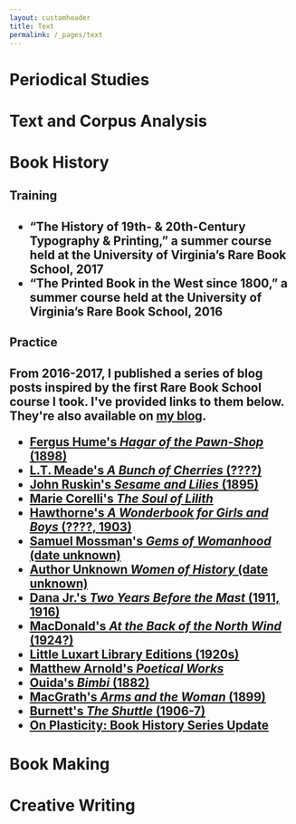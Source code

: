 ```yaml
---
layout: customheader
title: Text
permalink: /_pages/text
---
```

<h1>Periodical Studies</h1>

<h1>Text and Corpus Analysis<h1>

<h1>Book History</h1>

<h2><strong>Training</strong></h2>
<h2 style="text-align:left">
<ul>
  <li>“The History of 19th- & 20th-Century Typography & Printing,” a summer course held at the University of Virginia’s Rare Book School, 2017</li>
<li>“The Printed Book in the West since 1800,” a summer course held at the University of Virginia’s Rare Book School, 2016</li>
  </ul></h2>
 
 <h2><strong>Practice</strong></h2>
  
<h2 style="text-align:left">From 2016-2017, I published a series of blog posts inspired by the first Rare Book School course I took. I've provided links to them below. They're also available on <a href="/_pages/blog.html">my blog</a>.<br>

<ul>
  <li><a href="https://courtneyafloyd.com/hagar/">Fergus Hume's <em>Hagar of the Pawn-Shop</em> (1898)</a></li>
  <li><a href="https://courtneyafloyd.com/meade/">L.T. Meade's <em>A Bunch of Cherries</em> (????)</a></li>
  <li><a href="https://courtneyafloyd.com/ruskin/">John Ruskin's <em>Sesame and Lilies</em> (1895)</a></li>
  <li><a href="https://courtneyafloyd.com/corelli/">Marie Corelli's <em>The Soul of Lilith</em></a></li>
  <li><a href="https://courtneyafloyd.com/hawthorne/">Hawthorne's <em>A Wonderbook for Girls and Boys</em> (????, 1903)</a></li>
  <li><a href="https://courtneyafloyd.com/mossman/">Samuel Mossman's <em>Gems of Womanhood</em> (date unknown)</a></li>
  <li><a href="https://courtneyafloyd.com/women/">Author Unknown <em>Women of History</em> (date unknown)</a></li>
  <li><a href="https://courtneyafloyd.com/dana/">Dana Jr.'s <em>Two Years Before the Mast</em> (1911, 1916)</a></li>
  <li><a href="https://courtneyafloyd.com/mcdonald/">MacDonald's <em>At the Back of the North Wind</em> (1924?)</a></li>
  <li><a href="https://courtneyafloyd.com/luxart/">Little Luxart Library Editions (1920s)</a></li>
  <li><a href="https://courtneyafloyd.com/arnold/">Matthew Arnold's <em>Poetical Works</em></a></li>
  <li><a href="https://courtneyafloyd.com/ouida/">Ouida's <em>Bimbi</em> (1882)</a></li>
  <li><a href="https://courtneyafloyd.com/mcgrath/">MacGrath's <em>Arms and the Woman</em> (1899)</a></li>
  <li><a href="https://courtneyafloyd.com/burnett/">Burnett's <em>The Shuttle</em> (1906-7)</a></li>
  <li><a href="https://courtneyafloyd.com/plasticity/">On Plasticity: Book History Series Update</a></li>
  </ul></h2>

<h1>Book Making</h1>

<h1>Creative Writing</h1>
